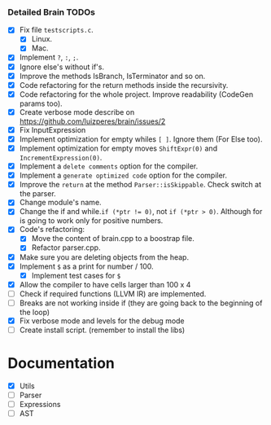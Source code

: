 ### Detailed Brain TODOs

- [x] Fix file ```testscripts.c```.
  - [x] Linux.
  - [x] Mac.
- [x] Implement `?`, `:`, `;`.
- [x] Ignore else's without if's.
- [x] Improve the methods IsBranch, IsTerminator and so on.
- [x] Code refactoring for the return methods inside the recursivity.
- [x] Code refactoring for the whole project. Improve readability (CodeGen params too).
- [x] Create verbose mode describe on https://github.com/luizperes/brain/issues/2
- [x] Fix InputExpression
- [x] Implement optimization for empty whiles `[ ]`. Ignore them (For Else too).
- [x] Implement optimization for empty moves `ShiftExpr(0)` and `IncrementExpression(0)`.
- [x] Implement a `delete comments` option for the compiler.
- [x] Implement a `generate optimized code` option for the compiler.
- [x] Improve the `return` at the method `Parser::isSkippable`. Check switch at the parser.
- [x] Change module's name.
- [x] Change the if and while.`if (*ptr != 0)`, not `if (*ptr > 0)`. Although for is going to work only for positive numbers.
- [x] Code's refactoring:
  - [x] Move the content of brain.cpp to a boostrap file.
  - [x] Refactor parser.cpp.
- [x] Make sure you are deleting objects from the heap.
- [x] Implement `$` as a print for number / 100.
  - [x] Implement test cases for `$`
- [x] Allow the compiler to have cells larger than 100 x 4
- [ ] Check if required functions (LLVM IR) are implemented.
- [ ] Breaks are not working inside if (they are going back to the beginning of the loop)
- [x] Fix verbose mode and levels for the debug mode
- [ ] Create install script. (remember to install the libs)

# Documentation

- [x] Utils
- [ ] Parser
- [ ] Expressions
- [ ] AST
